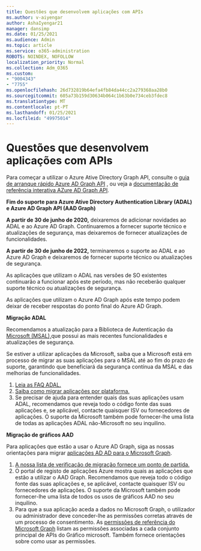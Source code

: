 ```yaml
---
title: Questões que desenvolvem aplicações com APIs
ms.author: v-aiyengar
author: AshaIyengar21
manager: dansimp
ms.date: 01/25/2021
ms.audience: Admin
ms.topic: article
ms.service: o365-administration
ROBOTS: NOINDEX, NOFOLLOW
localization_priority: Normal
ms.collection: Adm_O365
ms.custom:
- "9004343"
- "7755"
ms.openlocfilehash: 26d732819b64efa4fb84da44cc2a279368aa28b0
ms.sourcegitcommit: 605a73b159d30634b064c1b63b0e734ceb3fdec8
ms.translationtype: MT
ms.contentlocale: pt-PT
ms.lasthandoff: 01/25/2021
ms.locfileid: "49975014"
---
```

# <a name="issues-developing-applications-with-apis"></a>Questões que desenvolvem aplicações com APIs

Para começar a utilizar o Azure Ative Directory Graph API, consulte o [guia de arranque rápido Azure AD Graph API](https://docs.microsoft.com/azure/active-directory/develop/microsoft-graph-intro) , ou veja a [documentação de referência interativa AZure AD Graph API](https://docs.microsoft.com/previous-versions/azure/ad/graph/api/api-catalog).

**Fim do suporte para Azure Ative Directory Authentication Library (ADAL) e Azure AD Graph API (AAD Graph)**

**A partir de 30 de junho de 2020,** deixaremos de adicionar novidades ao ADAL e ao Azure AD Graph. Continuaremos a fornecer suporte técnico e atualizações de segurança, mas deixaremos de fornecer atualizações de funcionalidades.

**A partir de 30 de junho de 2022,** terminaremos o suporte ao ADAL e ao Azure AD Graph e deixaremos de fornecer suporte técnico ou atualizações de segurança.

As aplicações que utilizam o ADAL nas versões de SO existentes continuarão a funcionar após este período, mas não receberão qualquer suporte técnico ou atualizações de segurança.

As aplicações que utilizam o Azure AD Graph após este tempo podem deixar de receber respostas do ponto final do Azure AD Graph.

**Migração ADAL**

Recomendamos a atualização para a Biblioteca de Autenticação da [Microsoft (MSAL),](https://docs.microsoft.com/azure/active-directory/develop/v2-overview)que possui as mais recentes funcionalidades e atualizações de segurança.

Se estiver a utilizar aplicações da Microsoft, saiba que a Microsoft está em processo de migrar as suas aplicações para o MSAL até ao fim do prazo de suporte, garantindo que beneficiará da segurança contínua da MSAL e das melhorias de funcionalidades.

1. [Leia as FAQ ADAL.](https://docs.microsoft.com/azure/active-directory/develop/msal-migration#frequently-asked-questions-faq)
1. [Saiba como migrar aplicações por plataforma.](https://docs.microsoft.com/azure/active-directory/develop/msal-migration#frequently-asked-questions-faq)
1. Se precisar de ajuda para entender quais das suas aplicações usam ADAL, recomendamos que reveja todo o código fonte das suas aplicações e, se aplicável, contacte quaisquer ISV ou fornecedores de aplicações. O suporte da Microsoft também pode fornecer-lhe uma lista de todas as aplicações ADAL não-Microsoft no seu inquilino.

**Migração de gráficos AAD**

Para aplicações que estão a usar o Azure AD Graph, siga as nossas orientações para migrar [aplicações AD AD para o Microsoft Graph](https://docs.microsoft.com/graph/migrate-azure-ad-graph-overview?view=graph-rest-1.0&preserve-view=true).

1. [A nossa lista de verificação de migração fornece um ponto de partida.](https://docs.microsoft.com/graph/migrate-azure-ad-graph-planning-checklist) 
1. O portal de registo de aplicações Azure mostra quais as aplicações que estão a utilizar o AAD Graph. Recomendamos que reveja todo o código fonte das suas aplicações e, se aplicável, contacte quaisquer ISV ou fornecedores de aplicações. O suporte da Microsoft também pode fornecer-lhe uma lista de todos os usos de gráficos AAD no seu inquilino.
1. Para que a sua aplicação aceda a dados no Microsoft Graph, o utilizador ou administrador deve conceder-lhe as permissões corretas através de um processo de consentimento. As [permissões de referência do Microsoft Graph](https://docs.microsoft.com/graph/permissions-reference?context=graph%2Fapi%2Fbeta&view=graph-rest-beta&preserve-view=true) listam as permissões associadas a cada conjunto principal de APIs do Gráfico microsoft. Também fornece orientações sobre como usar as permissões.
